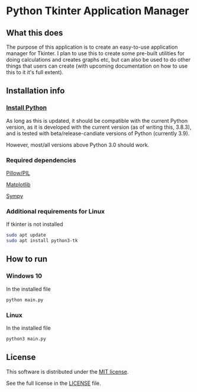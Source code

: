 # Python Tkinter Application Manager

## What this does

The purpose of this application is to create an
easy-to-use application manager for Tkinter. I plan to
use this to create some pre-built utilities for doing
calculations and creates graphs etc, but can also be
used to do other things that users can create (with
upcoming documentation on how to use this to it it's
full extent).

## Installation info

### [Install Python](https://www.python.org/downloads/)

As long as this is updated, it should be compatible with
the current Python version, as it is developed with the
current version (as of writing this, 3.8.3), and is tested
with beta/release-candiate versions of Python (currently
3.9).


However, most/all versions above Python 3.0 should work.

### Required dependencies

[Pillow/PIL](https://pillow.readthedocs.io/en/stable/installation.html)

[Matplotlib](https://matplotlib.org/3.1.1/users/installing.html)

[Sympy](https://docs.sympy.org/latest/install.html)

### Additional requirements for Linux

If tkinter is not installed
```bash
sudo apt update
sudo apt install python3-tk
```

## How to run

### Windows 10

In the installed file
```bash
python main.py
```

### Linux

In the installed file
```bash
python3 main.py
```

## License

This software is distributed under the [MIT license](https://opensource.org/licenses/MIT).

See the full license in the [LICENSE](https://github.com/joshua-kent/PyTkAppMng/blob/master/LICENSE) file.
